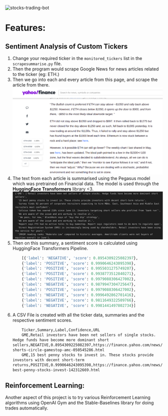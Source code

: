 ![stocks-trading-bot](https://socialify.git.ci/GunjanDhanuka/stocks-trading-bot/image?description=1&descriptionEditable=A%20multi-purpose%20repository%20with%20Sentiment%20Analysis%20of%20Stocks%20news%2C%20and%20Reinforcement%20learning%20based%20bot%20to%20trade%20stocks.&font=Bitter&language=1&name=1&owner=1&pattern=Formal%20Invitation&stargazers=1&theme=Light)

# Features:
## Sentiment Analysis of Custom Tickers
1. Change your required ticker in the `monitored_tickers` list in the `scrapesummarise.py` file.
2. Then the program would scrape Google News for news articles related to the ticker (eg: ETH.)
    <!-- ![Google News image](screenshots/gnews.png) -->
3. Then we go into each and every article from this page, and scrape the article from there.
    ![Yahoo article](screenshots/yfin.png)
4. The text from each article is summarised using the Pegasus model which was pretrained on Financial data. The model is used through the **HuggingFace Transformers** library <3.
    ![Summaries](screenshots/summaries.png)
5. Then on this summary, a sentiment score is calculated using HuggingFace Transformers Pipeline.
    ```py
        [{'label': 'NEGATIVE', 'score': 0.8954309225082397},
        {'label': 'POSITIVE', 'score': 0.9990646243095398},
        {'label': 'POSITIVE', 'score': 0.9955031275749207},
        {'label': 'POSITIVE', 'score': 0.9938773512840271},
        {'label': 'POSITIVE', 'score': 0.9979088306427002},
        {'label': 'NEGATIVE', 'score': 0.9879947304725647},
        {'label': 'POSITIVE', 'score': 0.9979088306427002},
        {'label': 'NEGATIVE', 'score': 0.9996492862701416},
        {'label': 'NEGATIVE', 'score': 0.9811649322509766},
        {'label': 'NEGATIVE', 'score': 0.9981441497802734}]
    ```
6. A CSV File is created with all the ticker data, summaries and the respective sentiment scores.
    ```
        Ticker,Summary,Label,Confidence,URL
        GME,Retail investors have been net sellers of single stocks. Hedge funds have become more dominant short sellers,NEGATIVE,0.8954309225082397,https://finance.yahoo.com/news/analysis-shorts-circle-gamestop-amc-050545286.html
        GME,15 best penny stocks to invest in. These stocks provide investors with decent short-term returns,POSITIVE,0.9990646243095398,https://finance.yahoo.com/news/15-best-penny-stocks-invest-142312669.html
      ```

## Reinforcement Learning:

Another aspect of this project is to try various Reinforcement Learning algorithms using OpenAI Gym and the Stable-Baselines library for doing trades automatically.